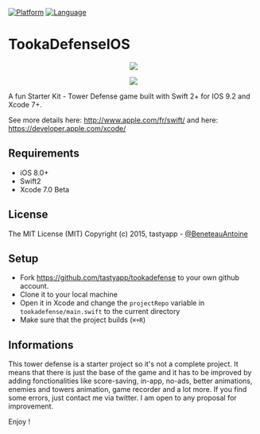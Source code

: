 [![Platform](https://img.shields.io/badge/platform-iOS-000000.svg)](http://cocoadocs.org/docsets)
[![Language](https://img.shields.io/badge/language-Swift-orange.svg)](https://developer.apple.com/swift/)

# TookaDefenseIOS
<p align="center"><img src="http://image.noelshack.com/fichiers/2016/01/1452206333-capture-d-ecran-2016-01-07-a-23-33-25.png"></p>
<p align="center"><img src="http://image.noelshack.com/fichiers/2016/01/1452206345-capture-d-ecran-2016-01-07-a-23-33-39.png"></p>

A fun Starter Kit - Tower Defense game built with Swift 2+ for IOS 9.2 and Xcode 7+.

See more details here: http://www.apple.com/fr/swift/
and here: https://developer.apple.com/xcode/

## Requirements
- iOS 8.0+ 
- Swift2
- Xcode 7.0 Beta

## License
The MIT License (MIT)
Copyright (c) 2015, tastyapp - [@BeneteauAntoine](https://twitter.com/BeneteauAntoine)

## Setup
 * Fork https://github.com/tastyapp/tookadefense to your own github account.
 * Clone it to your local machine
 * Open it in Xcode and change the `projectRepo` variable in `tookadefense/main.swift` to the current directory
 * Make sure that the project builds (`⌘+R`)

## Informations
This tower defense is a starter project so it's not a complete project. It means that there is just the base of the game and it has to be improved by adding fonctionalities like score-saving, in-app, no-ads, better animations, enemies and towers animation, game recorder and a lot more.
If you find some errors, just contact me via twitter.
I am open to any proposal for improvement.


Enjoy !


